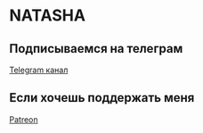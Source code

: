 # NATASHA

## Подписываемся на телеграм 

[Telegram канал](https://t.me/ulbi_tv)


## Если хочешь поддержать меня 
[Patreon](https://www.patreon.com/ulbitv)
